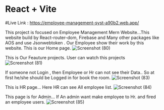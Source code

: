 # React + Vite

#Live Link :
https://employee-management-syst-a90b2.web.app/

This project is focused on Employee Management Mern Website...This website build by React-router-dom, Firebase and Many other packages like AOS and use Jsonwebtoken . Our Employee show their work by this website. This is our Home page.
![Screenshot (80)](https://github.com/programming-hero-web-course1/b8a12-client-side-Alif102/assets/76959764/52baf4a4-d09e-4755-acee-dcda0bbc75f5)

This is Our Feauture projects. User can watch this projects
![Screenshot (81)](https://github.com/programming-hero-web-course1/b8a12-client-side-Alif102/assets/76959764/981f110b-7721-4cbf-9f19-9345e7f8a168)

If someone not Login , then Employee or Hr can not see their Data.. So at first he/she should be Logged in for book the room.
![Screenshot (83)](https://github.com/programming-hero-web-course1/b8a12-client-side-Alif102/assets/76959764/8b226986-b27f-43d9-bb52-6dd8938e07ee)

This is HR page... Here HR can see All employee list. 
![Screenshot (84)](https://github.com/programming-hero-web-course1/b8a12-client-side-Alif102/assets/76959764/04187241-74fc-41c4-939d-38343e876631)

This page is for Admin... If An admin want make employee to Hr. and fired an employee users.
![Screenshot (85)](https://github.com/programming-hero-web-course1/b8a12-client-side-Alif102/assets/76959764/d7b8d420-f1c1-493e-a122-6b36bea4ccb6)
